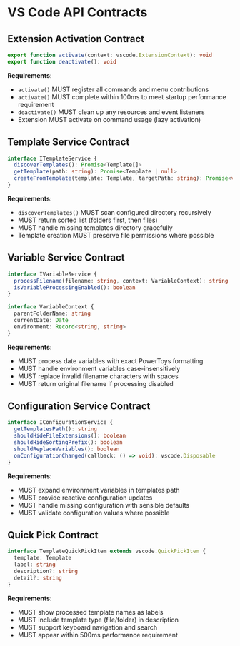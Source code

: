 # VS Code API Contracts

## Extension Activation Contract
```typescript
export function activate(context: vscode.ExtensionContext): void
export function deactivate(): void
```

**Requirements**:
- `activate()` MUST register all commands and menu contributions
- `activate()` MUST complete within 100ms to meet startup performance requirement
- `deactivate()` MUST clean up any resources and event listeners
- Extension MUST activate on command usage (lazy activation)

## Template Service Contract
```typescript
interface ITemplateService {
  discoverTemplates(): Promise<Template[]>
  getTemplate(path: string): Promise<Template | null>
  createFromTemplate(template: Template, targetPath: string): Promise<void>
}
```

**Requirements**:
- `discoverTemplates()` MUST scan configured directory recursively
- MUST return sorted list (folders first, then files)
- MUST handle missing templates directory gracefully
- Template creation MUST preserve file permissions where possible

## Variable Service Contract  
```typescript
interface IVariableService {
  processFilename(filename: string, context: VariableContext): string
  isVariableProcessingEnabled(): boolean
}

interface VariableContext {
  parentFolderName: string
  currentDate: Date
  environment: Record<string, string>
}
```

**Requirements**:
- MUST process date variables with exact PowerToys formatting
- MUST handle environment variables case-insensitively  
- MUST replace invalid filename characters with spaces
- MUST return original filename if processing disabled

## Configuration Service Contract
```typescript
interface IConfigurationService {
  getTemplatesPath(): string
  shouldHideFileExtensions(): boolean
  shouldHideSortingPrefix(): boolean
  shouldReplaceVariables(): boolean
  onConfigurationChanged(callback: () => void): vscode.Disposable
}
```

**Requirements**:
- MUST expand environment variables in templates path
- MUST provide reactive configuration updates
- MUST handle missing configuration with sensible defaults
- MUST validate configuration values where possible

## Quick Pick Contract
```typescript
interface TemplateQuickPickItem extends vscode.QuickPickItem {
  template: Template
  label: string
  description?: string
  detail?: string
}
```

**Requirements**:
- MUST show processed template names as labels
- MUST include template type (file/folder) in description
- MUST support keyboard navigation and search
- MUST appear within 500ms performance requirement
